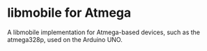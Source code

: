 libmobile for Atmega
====================

A libmobile implementation for Atmega-based devices, such as the atmega328p, used on the Arduino UNO.
